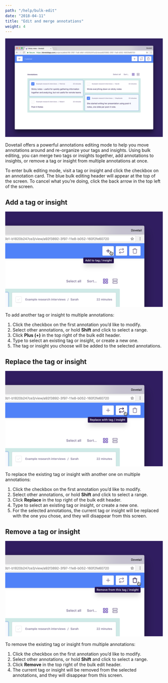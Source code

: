 ```yaml
---
path: "/help/bulk-edit"
date: "2018-04-11"
title: "Edit and merge annotations"
weight: 4
---
```


![Screenshot of multiple selected annotations](./bulk-edit.png)

Dovetail offers a powerful annotations editing mode to help you move annotations around and re-organize your tags and insights. Using bulk editing, you can merge two tags or insights together, add annotations to insights, or remove a tag or insight from multiple annotations at once.

To enter bulk editing mode, visit a tag or insight and click the checkbox on an annotation card. The blue bulk editing header will appear at the top of the screen. To cancel what you’re doing, click the back arrow in the top left of the screen.

## Add a tag or insight

![Screenshot of cursor over the add button](./add.png)

To add another tag or insight to multiple annotations:

1.  Click the checkbox on the first annotation you’d like to modify.
1.  Select other annotations, or hold **Shift** and click to select a range.
1.  Click **Plus (+)** in the top right of the bulk edit header.
1.  Type to select an existing tag or insight, or create a new one.
1.  The tag or insight you choose will be added to the selected annotations.

## Replace the tag or insight

![Screenshot of cursor over the replace button](./replace.png)

To replace the existing tag or insight with another one on multiple annotations:

1.  Click the checkbox on the first annotation you’d like to modify.
1.  Select other annotations, or hold **Shift** and click to select a range.
1.  Click **Replace** in the top right of the bulk edit header.
1.  Type to select an existing tag or insight, or create a new one.
1.  For the selected annotations, the current tag or insight will be replaced with the one you chose, and they will disappear from this screen.

## Remove a tag or insight

![Screenshot of cursor over the remove button](./remove.png)

To remove the existing tag or insight from multiple annotations:

1.  Click the checkbox on the first annotation you’d like to modify.
1.  Select other annotations, or hold **Shift** and click to select a range.
1.  Click **Remove** in the top right of the bulk edit header.
1.  The current tag or insight will be removed from the selected annotations, and they will disappear from this screen.
